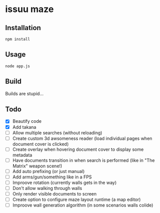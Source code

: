# issuu maze

## Installation

	npm install


## Usage

	node app.js


## Build

Builds are stupid...


## Todo

- [x] Beautify code
- [x] Add takana
- [ ] Allow multiple searches (without reloading)
- [ ] Create custom 3d awsomeness reader (load individual pages when document cover is clicked)
- [ ] Create overlay when hovering document cover to display some metadata
- [ ] Have documents transition in when search is performed (like in "The Matrix" weapon scene!)
- [ ] Add auto prefixing (or just manual)
- [ ] Add arms/gun/something like in a FPS
- [ ] Improove rotation (currently walls gets in the way)
- [ ] Don't allow walking through walls
- [ ] Only render visible documents to screen
- [ ] Create option to configure maze layout runtime (a map editor)
- [ ] Improove wall generation algorithm (in some scenarios walls colide)
